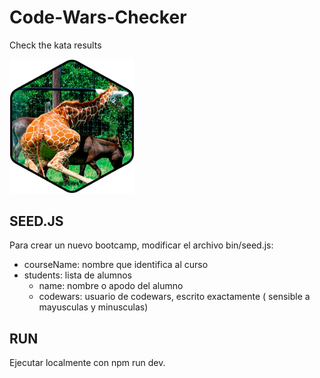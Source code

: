 # Code-Wars-Checker
Check the kata results

<img src="https://github.com/IronHackTAs/Code-Wars-Checker/blob/master/public/images/logojirafa.jpg?raw=true" alt="Ironhack" width="200"/>

## SEED.JS

Para crear un nuevo bootcamp, modificar el archivo bin/seed.js:

- courseName: nombre que identifica al curso
- students: lista de alumnos
  - name: nombre o apodo del alumno
  - codewars: usuario de codewars, escrito exactamente ( sensible a mayusculas y minusculas)

## RUN

Ejecutar localmente con npm run dev.

<!-- ## CONFIGURACIÓN

  Info y Claves disponibles en el Trello de TAs.

## DEPLOY

Actualmente la aplicación está desplegada en Heroku:
  - Usuario y contraseña en Trello de TAs.

## USO

  La aplicación está accesible desde: 
    - https://codewarsironchecker.herokuapp.com/
 -->

